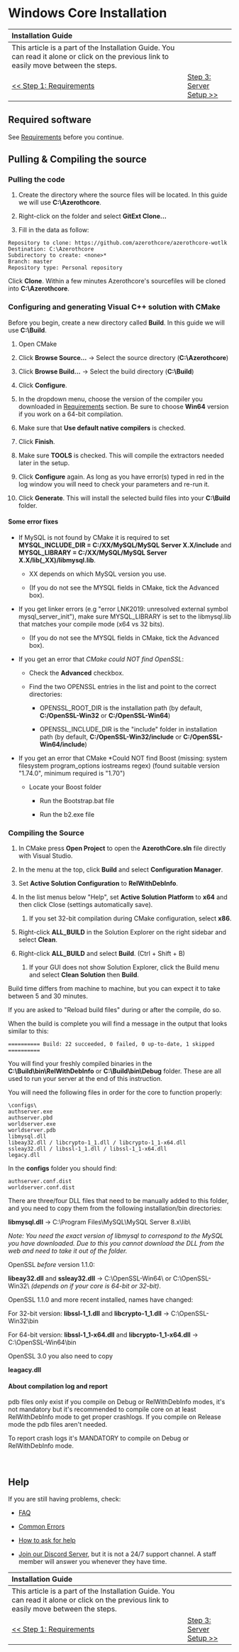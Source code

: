# Windows Core Installation

| Installation Guide | |
| :- | :- |
| This article is a part of the Installation Guide. You can read it alone or click on the previous link to easily move between the steps. |
| [<< Step 1: Requirements](requirements.md) | [Step 3: Server Setup >>](server-setup.md) |

## Required software

See [Requirements](requirements.md) before you continue.

## Pulling & Compiling the source

### Pulling the code

1. Create the directory where the source files will be located. In this guide we will use **C:\Azerothcore**.

1. Right-click on the folder and select **GitExt Clone...**

1. Fill in the data as follow:

```
Repository to clone: https://github.com/azerothcore/azerothcore-wotlk
Destination: C:\Azerothcore
Subdirectory to create: <none>*
Branch: master
Repository type: Personal repository
```

Click **Clone**. Within a few minutes Azerothcore's sourcefiles will be cloned into **C:\Azerothcore**.

### Configuring and generating Visual C++ solution with CMake

Before you begin, create a new directory called **Build**. In this guide we will use **C:\Build**.

1. Open CMake

1. Click **Browse Source...** → Select the source directory (**C:\Azerothcore**)

1. Click **Browse Build...** → Select the build directory (**C:\Build**)

1. Click **Configure**.

1. In the dropdown menu, choose the version of the compiler you downloaded in [Requirements](windows-requirements.md) section. Be sure to choose **Win64** version if you work on a 64-bit compilation.

1. Make sure that **Use default native compilers** is checked.

1. Click **Finish**.

1. Make sure **TOOLS** is checked. This will compile the extractors needed later in the setup.

1. Click **Configure** again. As long as you have error(s) typed in red in the log window you will need to check your parameters and re-run it.

1. Click **Generate**. This will install the selected build files into your **C:\Build** folder.

#### Some error fixes

- If MySQL is not found by CMake it is required to set **MYSQL_INCLUDE_DIR = C:/XX/MySQL/MySQL Server X.X/include** and **MYSQL_LIBRARY = C:/XX/MySQL/MySQL Server X.X/lib(_XX)/libmysql.lib**.

    - XX depends on which MySQL version you use.
    
    - (If you do not see the MYSQL fields in CMake, tick the Advanced box).
    
- If you get linker errors (e.g "error LNK2019: unresolved external symbol mysql_server_init"), make sure MYSQL_LIBRARY is set to the libmysql.lib that matches your compile mode (x64 vs 32 bits).

    - (If you do not see the MYSQL fields in CMake, tick the Advanced box).

- If you get an error that *CMake could NOT find OpenSSL*:
    
    - Check the **Advanced** checkbox.
    
    - Find the two OPENSSL entries in the list and point to the correct directories:

        - OPENSSL_ROOT_DIR is the installation path (by default, **C:/OpenSSL-Win32** or **C:/OpenSSL-Win64**)
        
        - OPENSSL_INCLUDE_DIR is the "include" folder in installation path (by default, **C:/OpenSSL-Win32/include** or **C:/OpenSSL-Win64/include**)

- If you get an error that CMake *Could NOT find Boost (missing: system filesystem program_options iostreams regex) (found suitable version "1.74.0", minimum required is "1.70")

    - Locate your Boost folder

        - Run the Bootstrap.bat file

        - Run the b2.exe file 

### Compiling the Source

1. In CMake press **Open Project** to open the **AzerothCore.sln** file directly with Visual Studio.

1. In the menu at the top, click **Build** and select **Configuration Manager**.

1. Set **Active Solution Configuration** to **RelWithDebInfo**.

1. In the list menus below "Help", set **Active Solution Platform** to **x64** and then click Close (settings automatically save).

    1. If you set 32-bit compilation during CMake configuration, select **x86**.

1. Right-click **ALL_BUILD** in the Solution Explorer on the right sidebar and select **Clean**.
 
1. Right-click **ALL_BUILD** and select **Build**. (Ctrl + Shift + B)

    1. If your GUI does not show Solution Explorer, click the Build menu and select **Clean Solution** then **Build**.

Build time differs from machine to machine, but you can expect it to take between 5 and 30 minutes.

If you are asked to "Reload build files" during or after the compile, do so.

When the build is complete you will find a message in the output that looks similar to this:

```
========== Build: 22 succeeded, 0 failed, 0 up-to-date, 1 skipped ==========
```

You will find your freshly compiled binaries in the **C:\Build\bin\RelWithDebInfo** or **C:\Build\bin\Debug** folder. These are all used to run your server at the end of this instruction.

You will need the following files in order for the core to function properly:

```
\configs\
authserver.exe
authserver.pbd
worldserver.exe
worldserver.pdb
libmysql.dll
libeay32.dll / libcrypto-1_1.dll / libcrypto-1_1-x64.dll
ssleay32.dll / libssl-1_1.dll / libssl-1_1-x64.dll
legacy.dll
```

In the **configs** folder you should find:

```
authserver.conf.dist
worldserver.conf.dist
```

There are three/four DLL files that need to be manually added to this folder, and you need to copy them from the following installation/bin directories:

**libmysql.dll** → C:\Program Files\MySQL\MySQL Server 8.x\lib\

*Note: You need the exact version of libmysql to correspond to the MySQL you have downloaded. Due to this you cannot download the DLL from the web and need to take it out of the folder.*

OpenSSL _before_ version 1.1.0:

**libeay32.dll** and
**ssleay32.dll** → C:\OpenSSL-Win64\ or C:\OpenSSL-Win32\ *(depends on if your core is 64-bit or 32-bit)*.

OpenSSL 1.1.0 and more recent installed, names have changed:

For 32-bit version:
**libssl-1_1.dll** and
**libcrypto-1_1.dll** → C:\OpenSSL-Win32\bin

For 64-bit version:
**libssl-1_1-x64.dll** and
**libcrypto-1_1-x64.dll** → C:\OpenSSL-Win64\bin

OpenSSL 3.0 you also need to copy

**leagacy.dll**

#### About compilation log and report

pdb files only exist if you compile on Debug or RelWithDebInfo modes, it's not mandatory but it's recommended to compile core on at least RelWithDebInfo mode to get proper crashlogs. If you compile on Release mode the pdb files aren't needed.

To report crash logs it's MANDATORY to compile on Debug or RelWithDebInfo mode.

<br>

## Help

If you are still having problems, check:

* [FAQ](faq.md)

* [Common Errors](common-errors.md)

* [How to ask for help](how-to-ask-for-help.md)

* [Join our Discord Server](https://discord.gg/gkt4y2x), but it is not a 24/7 support channel. A staff member will answer you whenever they have time.

| Installation Guide | |
| :- | :- |
| This article is a part of the Installation Guide. You can read it alone or click on the previous link to easily move between the steps. |
| [<< Step 1: Requirements](requirements.md) | [Step 3: Server Setup >>](server-setup.md) |

